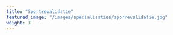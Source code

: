 ```yaml
---
title: "Sportrevalidatie"
featured_image: "/images/specialisaties/sporrevalidatie.jpg"
weight: 3
---
```

